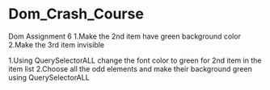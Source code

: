 # Dom_Crash_Course
Dom Assignment 6
1.Make the 2nd item have green background color
2.Make the 3rd item invisible

1.Using QuerySelectorALL change the font color to green for 2nd item in the item list
2.Choose all the odd elements and make their background green using QuerySelectorALL﻿

